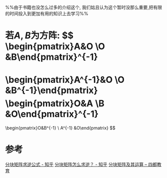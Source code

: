

%%由于书籍也没怎么过多的介绍这个, 我们姑且认为这个暂时没那么重要,把有限的时间投入到更加有用的知识上去学习%%


若$A,B$为方阵:
$$
\begin{pmatrix}A&O \\O   &B\end{pmatrix}^{-1}
=
\begin{pmatrix}A^{-1}&O \\O   &B^{-1}\end{pmatrix}
$$
$$
\begin{pmatrix}O&A \\B   &O\end{pmatrix}^{-1}
=
\begin{pmatrix}O&B^{-1} \\ A^{-1} &O\end{pmatrix}
$$


# 参考
[分块矩阵求逆公式 - 知乎](https://zhuanlan.zhihu.com/p/85163930)
[分块矩阵怎么求逆？ - 知乎](https://www.zhihu.com/question/47760591)
[分块矩阵及其运算 – 四都教育](https://www.sudoedu.com/%E7%BA%BF%E6%80%A7%E4%BB%A3%E6%95%B0%E8%A7%86%E9%A2%91%E8%AF%BE%E7%A8%8B/%E7%9F%A9%E9%98%B5/%E5%88%86%E5%9D%97%E7%9F%A9%E9%98%B5%E5%8F%8A%E5%85%B6%E8%BF%90%E7%AE%97/)
